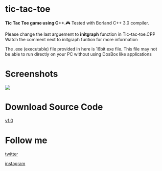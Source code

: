 # tic-tac-toe
**Tic Tac Toe game using C++.**:video_game: Tested with Borland C++ 3.0 compiler.

Please change the last arguement to **initgraph** function in Tic-tac-toe.CPP
Watch the comment next to initgraph funtion for more information

The .exe (executable) file provided in here is 16bit exe file. This file may not be able to run directly on your PC without using DosBox like applications


# Screenshots
<img src="./images/,image_1.jpg">


# Download Source Code
[v1.0](https://github.com/thunder-coding/tic-tac-toe/archive/v1.0.zip)


# Follow me
[twitter](https://www.twitter.com/CodingThunder)

[instagram](https://www.instagram.com/thunder_coding.expert)
